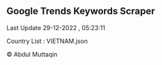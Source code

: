 

## Google Trends Keywords Scraper 
 
Last Update 29-12-2022 , 05:23:11

Country List :
VIETNAM.json



© Abdul Muttaqin 
